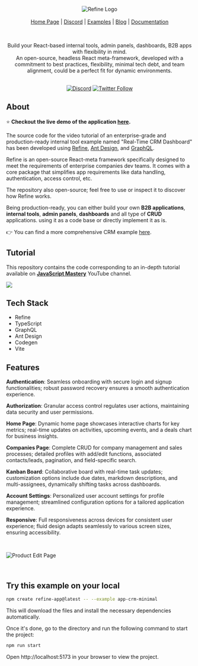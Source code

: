 
<div align="center" style="margin: 30px;">
<img src="https://refine.ams3.cdn.digitaloceanspaces.com/example-readmes/CRM-Minimal/minimal-crm-cover.png" alt="Refine Logo"  />
<br />
<br />

<div align="center">
    <a href="https://refine.dev">Home Page</a> |
    <a href="https://discord.gg/refine">Discord</a> |
    <a href="https://refine.dev/examples/">Examples</a> | 
    <a href="https://refine.dev/blog/">Blog</a> | 
    <a href="https://refine.dev/docs/">Documentation</a>
</div>
</div>

<br />

<div align="center">Build your React-based internal tools, admin panels, dashboards, B2B apps with flexibility in mind.<br>An open-source, headless React meta-framework, developed with a commitment to best practices, flexibility, minimal tech debt, and team alignment, could be a perfect fit for dynamic environments.
<br />
<br />

[![Discord](https://img.shields.io/discord/837692625737613362.svg?label=&logo=discord&logoColor=ffffff&color=7389D8&labelColor=6A7EC2)](https://discord.gg/refine)
[![Twitter Follow](https://img.shields.io/twitter/follow/refine_dev?style=social)](https://twitter.com/refine_dev)



</div>

## About

⭐ **Checkout the live demo of the application [here](https://example.crm.refine.dev/).**

The source code for the video tutorial of an enterprise-grade and production-ready internal tool example named "Real-Time CRM Dashboard" has been developed using [Refine](https://refine.dev/), [Ant Design](https://ant.design/), and [GraphQL](https://graphql.org/).

Refine is an open-source React-meta framework specifically designed to meet the requirements of enterprise companies dev teams. It comes with a core package that simplifies app requirements like data handling, authentication, access control, etc.

The repository also open-source; feel free to use or inspect it to discover how Refine works. 

Being production-ready, you can either build your own **B2B applications**, **internal tools**, **admin panels**, **dashboards** and all type of **CRUD** applications. using it as a code base or directly implement it as is.


👉 You can find a more comprehensive CRM example [here](https://example.minimal-crm.refine.dev).


##  Tutorial

This repository contains the code corresponding to an in-depth tutorial available on  <a href="https://www.youtube.com/@javascriptmastery/videos" target="_blank"><b>JavaScript Mastery</b></a> YouTube channel.

<a href="https://youtu.be/6a3Dz8gwjdg" target="_blank"><img src="https://github.com/sujatagunale/EasyRead/assets/151519281/1736fca5-a031-4854-8c09-bc110e3bc16d" /></a>


## Tech Stack

- Refine
- TypeScript
- GraphQL
- Ant Design
- Codegen
- Vite

## Features


 **Authentication**: Seamless onboarding with secure login and signup functionalities; robust password recovery ensures a smooth authentication experience.

 **Authorization**: Granular access control regulates user actions, maintaining data security and user permissions.

 **Home Page**: Dynamic home page showcases interactive charts for key metrics; real-time updates on activities, upcoming events, and a deals chart for business insights.

 **Companies Page**: Complete CRUD for company management and sales processes; detailed profiles with add/edit functions, associated contacts/leads, pagination, and field-specific search.

 **Kanban Board**: Collaborative board with real-time task updates; customization options include due dates, markdown descriptions, and multi-assignees, dynamically shifting tasks across dashboards.

 **Account Settings**: Personalized user account settings for profile management; streamlined configuration options for a tailored application experience.

 **Responsive**: Full responsiveness across devices for consistent user experience; fluid design adapts seamlessly to various screen sizes, ensuring accessibility.



<br>

![Product Edit Page](https://refine.ams3.cdn.digitaloceanspaces.com/example-readmes/CRM-Minimal/minimal-crm-demo.gif "Demo GIF")

<br>




## Try this example on your local

```bash
npm create refine-app@latest -- --example app-crm-minimal
```

This will download the files and install the necessary dependencies automatically.

Once it's done, go to the directory and run the following command to start the project:

```bash
npm run start
```

Open http://localhost:5173 in your browser to view the project.